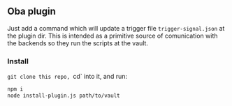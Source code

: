 ## Oba plugin

Just add a command which will update a trigger file `trigger-signal.json` at the plugin dir.
This is intended as a primitive source of comunication with the backends so they run the scripts at the vault.

### Install
`git clone this repo, `cd` into it, and run:

```bash
npm i
node install-plugin.js path/to/vault
```
